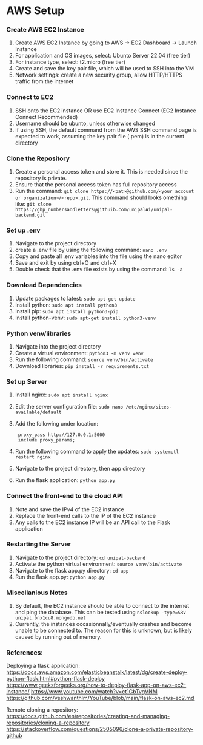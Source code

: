 # AWS Setup

### Create AWS EC2 Instance
1. Create AWS EC2 Instance by going to AWS -> EC2 Dashboard -> Launch Instance
2. For application and OS images, select: Ubunto Server 22.04 (free tier)
3. For instance type, select: t2.micro (free tier)
4. Create and save the key pair file, which will be used to SSH into the VM
5. Network settings: create a new security group, allow HTTP/HTTPS traffic from the internet

### Connect to EC2
1. SSH onto the EC2 instance OR use EC2 Instance Connect (EC2 Instance Connect Recommended)
2. Username should be ubunto, unless otherwise changed
3. If using SSH, the default command from the AWS SSH command page is expected to work, assuming the key pair file (.pem) is in the current directory

### Clone the Repository
1. Create a personal access token and store it. This is needed since the repository is private. 
2. Ensure that the personal access token has full repository access
3. Run the command: ```git clone https://<pat>@github.com/<your account or organization>/<repo>.git```. This command should looks omething like: ```git clone https://ghp_numbersandletters@githuib.com/unipalAi/unipal-backend.git```

### Set up .env 
1. Navigate to the project directory
2. create a .env file by using the following command: ```nano .env```
3. Copy and paste all .env variables into the file using the nano editor
4. Save and exit by using ctrl+O and ctrl+X
5. Double check that the .env file exists by using the command: ```ls -a```

### Download Dependencies
1. Update packages to latest: ```sudo apt-get update```
2. Install python: ```sudo apt install python3```
3. Install pip: ```sudo apt install python3-pip```
4. Install python-venv: ```sudo apt-get install python3-venv```

### Python venv/libraries
1. Navigate into the project directory
2. Create a virtual environment: ```python3 -m venv venv```
3. Run the following command: ```source venv/bin/activate```
4. Download libraries: ```pip install -r requirements.txt```

### Set up Server
1. Install nginx: ```sudo apt install nginx```
2. Edit the server configuration file: ```sudo nano /etc/nginx/sites-available/default```
3. Add the following under location:

        proxy_pass http://127.0.0.1:5000
        include proxy_params;

4. Run the following command to apply the updates: ```sudo systemctl restart nginx```
5. Navigate to the project directory, then app directory
6. Run the flask application: ```python app.py```

### Connect the front-end to the cloud API
1. Note and save the IPv4 of the EC2 instance
2. Replace the front-end calls to the IP of the EC2 instance
3. Any calls to the EC2 instance IP will be an API call to the Flask application

### Restarting the Server
1. Navigate to the project directory: ```cd unipal-backend```
2. Activate the python virtual environment: ```source venv/bin/activate```
3. Navigate to the flask app.py directory: ```cd app```
4. Run the flask app.py: ```python app.py```

### Miscellanious Notes
1. By default, the EC2 instance should be able to connect to the internet and ping the database. This can be tested using ```nslookup -type=SRV unipal.bnx1cu8.mongodb.net```
2. Currently, the instances occasionnally/eventually crashes and become unable to be connected to. The reason for this is unknown, but is likely caused by running out of memory. 

### References: 

Deploying a flask application: 
https://docs.aws.amazon.com/elasticbeanstalk/latest/dg/create-deploy-python-flask.html#python-flask-deploy
https://www.geeksforgeeks.org/how-to-deploy-flask-app-on-aws-ec2-instance/
https://www.youtube.com/watch?v=ct1GbTvgVNM
https://github.com/yeshwanthlm/YouTube/blob/main/flask-on-aws-ec2.md

Remote cloning a repository: 
https://docs.github.com/en/repositories/creating-and-managing-repositories/cloning-a-repository
https://stackoverflow.com/questions/2505096/clone-a-private-repository-github
